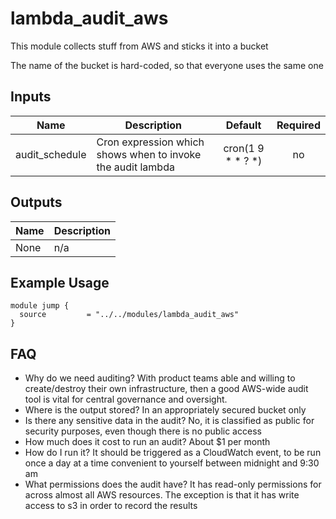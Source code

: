 # lambda_audit_aws

This module collects stuff from AWS
and sticks it into a bucket

The name of the bucket is hard-coded, so that everyone uses the same one


## Inputs

| Name | Description | Default | Required |
|------|-------------|:-----:|:-----:|
| audit_schedule | Cron expression which shows when to invoke the audit lambda | cron(1 9 * * ? *) | no |

## Outputs

| Name | Description |
|------|-------------|
| None | n/a |

## Example Usage

```hcl
module jump {
  source         = "../../modules/lambda_audit_aws"
}
```

## FAQ

- Why do we need auditing?
With product teams able and willing to create/destroy their own infrastructure, then a good AWS-wide audit tool is vital for central governance and oversight.
- Where is the output stored?
In an appropriately secured bucket only
- Is there any sensitive data in the audit?
No, it is classified as public for security purposes, even though there is no public access
- How much does it cost to run an audit?
About $1 per month
- How do I run it?
It should be triggered as a CloudWatch event, to be run once a day at a time convenient to yourself between midnight and 9:30 am
- What permissions does the audit have?
It has read-only permissions for across almost all AWS resources. The exception is that it has write access to s3 in order to record the results

